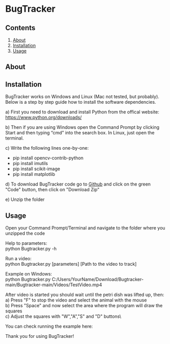 # BugTracker

Contents
--------

1. [About](#about)
2. [Installation](#installation)
3. [Usage](#usage)

About
-----

Installation
------------
BugTracker works on Windows and Linux (Mac not tested, but probably). Below is a step by step guide how to install the software dependencies. 

a) First you need to download and install Python from the offical website: https://www.python.org/downloads/ 

b) Then if you are using Windows open the Command Prompt by clicking Start and then typing “cmd” into the search box. In Linux, just open the terminal.

c) Write the following lines one-by-one:
- pip install opencv-contrib-python
- pip install imutils
- pip install scikit-image
- pip install matplotlib

d) To download BugTracker code go to [Github](https://github.com/Roffagalaxis/Bugtracker) and click on the green "Code" button, then click on "Download Zip"

e) Unzip the folder

Usage
-----
Open your Command Prompt/Terminal and navigate to the folder where you unzipped the code

Help to parameters:\
python Bugtracker.py -h 

Run a video:\
python Bugtracker.py [parameters] [Path to the video to track]

Example on Windows:\
python Bugtracker.py C:/Users/YourName/Download/Bugtracker-main/Bugtracker-main/Videos/TestVideo.mp4

After video is started you should wait until the petri dish was lifted up, then:\
a) Press "F" to stop the video and select the animal with the mouse\
b) Press "Space" and now select the area where the program will draw the squares\
c) Adjust the squares with "W","A","S" and "D" buttons\

You can check running the example here:

Thank you for using BugTracker!
